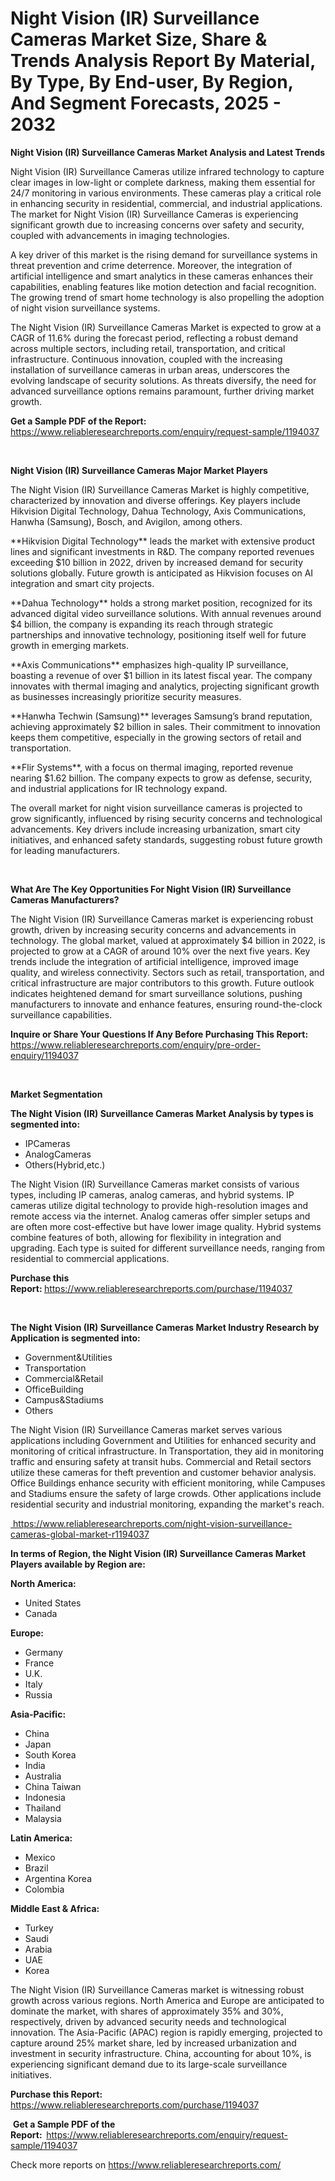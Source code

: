 <p><h1>Night Vision (IR) Surveillance Cameras Market Size, Share & Trends Analysis Report By Material, By Type, By End-user, By Region, And Segment Forecasts, 2025 - 2032</h1></p><p><strong>Night Vision (IR) Surveillance Cameras Market Analysis and Latest Trends</strong></p>
<p><p>Night Vision (IR) Surveillance Cameras utilize infrared technology to capture clear images in low-light or complete darkness, making them essential for 24/7 monitoring in various environments. These cameras play a critical role in enhancing security in residential, commercial, and industrial applications. The market for Night Vision (IR) Surveillance Cameras is experiencing significant growth due to increasing concerns over safety and security, coupled with advancements in imaging technologies.</p><p>A key driver of this market is the rising demand for surveillance systems in threat prevention and crime deterrence. Moreover, the integration of artificial intelligence and smart analytics in these cameras enhances their capabilities, enabling features like motion detection and facial recognition. The growing trend of smart home technology is also propelling the adoption of night vision surveillance systems.</p><p>The Night Vision (IR) Surveillance Cameras Market is expected to grow at a CAGR of 11.6% during the forecast period, reflecting a robust demand across multiple sectors, including retail, transportation, and critical infrastructure. Continuous innovation, coupled with the increasing installation of surveillance cameras in urban areas, underscores the evolving landscape of security solutions. As threats diversify, the need for advanced surveillance options remains paramount, further driving market growth.</p></p>
<p><strong>Get a Sample PDF of the Report:&nbsp;</strong> <a href="https://www.reliableresearchreports.com/enquiry/request-sample/1194037?utm_campaign=2593&utm_medium=2&utm_source=Github&utm_content=ia&utm_term=22032025&utm_id=night-vision-ir-surveillance-cameras">https://www.reliableresearchreports.com/enquiry/request-sample/1194037</a></p>
<p>&nbsp;</p>
<p><strong>Night Vision (IR) Surveillance Cameras Major Market Players</strong></p>
<p><p>The Night Vision (IR) Surveillance Cameras Market is highly competitive, characterized by innovation and diverse offerings. Key players include Hikvision Digital Technology, Dahua Technology, Axis Communications, Hanwha (Samsung), Bosch, and Avigilon, among others. </p><p>**Hikvision Digital Technology** leads the market with extensive product lines and significant investments in R&D. The company reported revenues exceeding $10 billion in 2022, driven by increased demand for security solutions globally. Future growth is anticipated as Hikvision focuses on AI integration and smart city projects.</p><p>**Dahua Technology** holds a strong market position, recognized for its advanced digital video surveillance solutions. With annual revenues around $4 billion, the company is expanding its reach through strategic partnerships and innovative technology, positioning itself well for future growth in emerging markets.</p><p>**Axis Communications** emphasizes high-quality IP surveillance, boasting a revenue of over $1 billion in its latest fiscal year. The company innovates with thermal imaging and analytics, projecting significant growth as businesses increasingly prioritize security measures.</p><p>**Hanwha Techwin (Samsung)** leverages Samsung’s brand reputation, achieving approximately $2 billion in sales. Their commitment to innovation keeps them competitive, especially in the growing sectors of retail and transportation.</p><p>**Flir Systems**, with a focus on thermal imaging, reported revenue nearing $1.62 billion. The company expects to grow as defense, security, and industrial applications for IR technology expand.</p><p>The overall market for night vision surveillance cameras is projected to grow significantly, influenced by rising security concerns and technological advancements. Key drivers include increasing urbanization, smart city initiatives, and enhanced safety standards, suggesting robust future growth for leading manufacturers.</p></p>
<p>&nbsp;</p>
<p><strong>What Are The Key Opportunities For Night Vision (IR) Surveillance Cameras Manufacturers?</strong></p>
<p><p>The Night Vision (IR) Surveillance Cameras market is experiencing robust growth, driven by increasing security concerns and advancements in technology. The global market, valued at approximately $4 billion in 2022, is projected to grow at a CAGR of around 10% over the next five years. Key trends include the integration of artificial intelligence, improved image quality, and wireless connectivity. Sectors such as retail, transportation, and critical infrastructure are major contributors to this growth. Future outlook indicates heightened demand for smart surveillance solutions, pushing manufacturers to innovate and enhance features, ensuring round-the-clock surveillance capabilities.</p></p>
<p><strong>Inquire or Share Your Questions If Any Before Purchasing This Report:</strong> <a href="https://www.reliableresearchreports.com/enquiry/pre-order-enquiry/1194037?utm_campaign=2593&utm_medium=2&utm_source=Github&utm_content=ia&utm_term=22032025&utm_id=night-vision-ir-surveillance-cameras">https://www.reliableresearchreports.com/enquiry/pre-order-enquiry/1194037</a></p>
<p>&nbsp;</p>
<p><strong>Market Segmentation</strong></p>
<p><strong>The Night Vision (IR) Surveillance Cameras Market Analysis by types is segmented into:</strong></p>
<p><ul><li>IPCameras</li><li>AnalogCameras</li><li>Others(Hybrid,etc.)</li></ul></p>
<p><p>The Night Vision (IR) Surveillance Cameras market consists of various types, including IP cameras, analog cameras, and hybrid systems. IP cameras utilize digital technology to provide high-resolution images and remote access via the internet. Analog cameras offer simpler setups and are often more cost-effective but have lower image quality. Hybrid systems combine features of both, allowing for flexibility in integration and upgrading. Each type is suited for different surveillance needs, ranging from residential to commercial applications.</p></p>
<p><strong>Purchase this Report:&nbsp;</strong><a href="https://www.reliableresearchreports.com/purchase/1194037?utm_campaign=2593&utm_medium=2&utm_source=Github&utm_content=ia&utm_term=22032025&utm_id=night-vision-ir-surveillance-cameras">https://www.reliableresearchreports.com/purchase/1194037</a></p>
<p>&nbsp;</p>
<p><strong>The Night Vision (IR) Surveillance Cameras Market Industry Research by Application is segmented into:</strong></p>
<p><ul><li>Government&Utilities</li><li>Transportation</li><li>Commercial&Retail</li><li>OfficeBuilding</li><li>Campus&Stadiums</li><li>Others</li></ul></p>
<p><p>The Night Vision (IR) Surveillance Cameras market serves various applications including Government and Utilities for enhanced security and monitoring of critical infrastructure. In Transportation, they aid in monitoring traffic and ensuring safety at transit hubs. Commercial and Retail sectors utilize these cameras for theft prevention and customer behavior analysis. Office Buildings enhance security with efficient monitoring, while Campuses and Stadiums ensure the safety of large crowds. Other applications include residential security and industrial monitoring, expanding the market's reach.</p></p>
<p><a href="https://www.reliableresearchreports.com/night-vision-surveillance-cameras-global-market-r1194037?utm_campaign=2593&utm_medium=2&utm_source=Github&utm_content=ia&utm_term=22032025&utm_id=night-vision-ir-surveillance-cameras">&nbsp;https://www.reliableresearchreports.com/night-vision-surveillance-cameras-global-market-r1194037</a></p>
<p><strong>In terms of Region, the Night Vision (IR) Surveillance Cameras Market Players available by Region are:</strong></p>
<p>
    <p> <strong> North America: </strong>
        <ul>
            <li>United States</li>
            <li>Canada</li>
        </ul>
        </p> 
    <p> <strong> Europe: </strong>
        <ul>
            <li>Germany</li>
            <li>France</li>
            <li>U.K.</li>
            <li>Italy</li>
            <li>Russia</li>
        </ul>
        </p> 
    <p> <strong> Asia-Pacific: </strong>
        <ul>
            <li>China</li>
            <li>Japan</li>
            <li>South Korea</li>
            <li>India</li>
            <li>Australia</li>
            <li>China Taiwan</li>
            <li>Indonesia</li>
            <li>Thailand</li>
            <li>Malaysia</li>
        </ul>
        </p> 
    <p> <strong> Latin America: </strong>
        <ul>
            <li>Mexico</li>
            <li>Brazil</li>
            <li>Argentina Korea</li>
            <li>Colombia</li>
        </ul>
        </p> 
    <p> <strong> Middle East & Africa: </strong>
        <ul>
            <li>Turkey</li>
            <li>Saudi</li>
            <li>Arabia</li>
            <li>UAE</li>
            <li>Korea</li>
        </ul>
    </p>
    </p>
<p><p>The Night Vision (IR) Surveillance Cameras market is witnessing robust growth across various regions. North America and Europe are anticipated to dominate the market, with shares of approximately 35% and 30%, respectively, driven by advanced security needs and technological innovation. The Asia-Pacific (APAC) region is rapidly emerging, projected to capture around 25% market share, led by increased urbanization and investment in security infrastructure. China, accounting for about 10%, is experiencing significant demand due to its large-scale surveillance initiatives.</p></p>
<p><strong>Purchase this Report: </strong><a href="https://www.reliableresearchreports.com/purchase/1194037?utm_campaign=2593&utm_medium=2&utm_source=Github&utm_content=ia&utm_term=22032025&utm_id=night-vision-ir-surveillance-cameras">https://www.reliableresearchreports.com/purchase/1194037</a></p>
<p>&nbsp;<strong>Get a Sample PDF of the Report:&nbsp;&nbsp;</strong><a href="https://www.reliableresearchreports.com/enquiry/request-sample/1194037?utm_campaign=2593&utm_medium=2&utm_source=Github&utm_content=ia&utm_term=22032025&utm_id=night-vision-ir-surveillance-cameras">https://www.reliableresearchreports.com/enquiry/request-sample/1194037</a></p>
<p><strong></strong></p>
<p>Check more reports on <a href="https://www.reliableresearchreports.com/?utm_campaign=2593&utm_medium=2&utm_source=Github&utm_content=ia&utm_term=22032025&utm_id=night-vision-ir-surveillance-cameras">https://www.reliableresearchreports.com/</a></p>